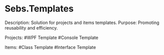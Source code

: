 # Sebs.Templates

Description: Solution for projects and items templates.
Purpose: Promoting reusability and efficiency.

Projects:
  #WPF Template
  #Console Template

Items:
  #Class Template
  #Interface Template
